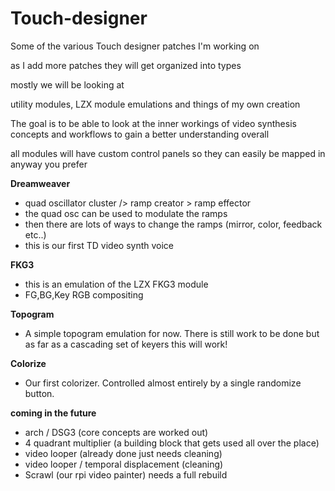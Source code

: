 # Touch-designer
Some of the various Touch designer patches I'm working on


as I add more patches they will get organized into types


mostly we will be looking at 

utility modules, 
LZX module emulations and 
things of my own creation


The goal is to be able to look at the inner workings of video synthesis concepts and workflows to gain a better understanding overall

all modules will have custom control panels so they can easily be mapped in anyway you prefer



**Dreamweaver**
* quad oscillator cluster /> ramp creator > ramp effector
* the quad osc can be used to modulate the ramps 
* then there are lots of ways to change the ramps (mirror, color, feedback etc..)
* this is our first TD video synth voice


**FKG3**
* this is an emulation of the LZX FKG3 module
* FG,BG,Key RGB compositing



**Topogram**
* A simple topogram emulation for now. There is still work to be done but as far as a cascading set of keyers this will work!


**Colorize**
* Our first colorizer. Controlled almost entirely by a single randomize button.



**coming in the future**

* arch / DSG3 (core concepts are worked out)
* 4 quadrant multiplier (a building block that gets used all over the place)
* video looper (already done just needs cleaning)
* video looper / temporal displacement (cleaning)
* Scrawl (our rpi video painter) needs a full rebuild
